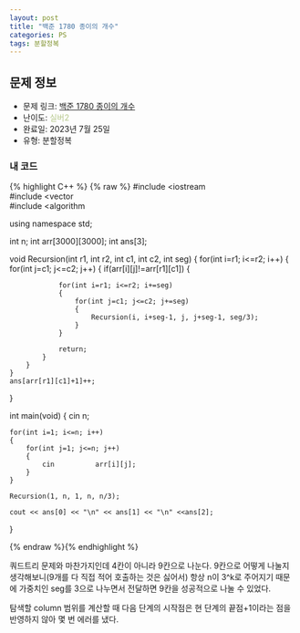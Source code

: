 ```yaml
---
layout: post
title: "백준 1780 종이의 개수"
categories: PS
tags: 분할정복
---
```


## 문제 정보
- 문제 링크: [백준 1780 종이의 개수](https://www.acmicpc.net/problem/1780)
- 난이도: <span style="color:#B5C78A">실버2</span>
- 완료일: 2023년 7월 25일
- 유형: 분할정복

### 내 코드

{% highlight C++ %} {% raw %}
#include <iostream	
#include <vector	
#include <algorithm	

using namespace std;

int n; 
int arr[3000][3000];
int ans[3];

void Recursion(int r1, int r2, int c1, int c2, int seg)
{
	for(int i=r1; i<=r2; i++)
	{
		for(int j=c1; j<=c2; j++)
		{
			if(arr[i][j]!=arr[r1][c1])
			{
				
				for(int i=r1; i<=r2; i+=seg)
				{
					for(int j=c1; j<=c2; j+=seg)
					{
						Recursion(i, i+seg-1, j, j+seg-1, seg/3);
					}
				}
				
				return;
			}
		}
	}
	ans[arr[r1][c1]+1]++;
}

int main(void)
{
	cin 		 n;
	
	for(int i=1; i<=n; i++)
	{
		for(int j=1; j<=n; j++)
		{
			cin 		 arr[i][j];
		}
	}
	
	Recursion(1, n, 1, n, n/3);
	
	cout << ans[0] << "\n" << ans[1] << "\n" <<ans[2];
}

{% endraw %}{% endhighlight %}

쿼드트리 문제와 마찬가지인데 4칸이 아니라 9칸으로 나눈다. 9칸으로 어떻게 나눌지 생각해보니(9개를 다 직접 적어 호출하는 것은 싫어서) 항상 n이 3^k로 주어지기 때문에 가중치인 seg를 3으로 나누면서 전달하면 9칸을 성공적으로 나눌 수 있었다. 

탐색할 column 범위를 계산할 때 다음 단계의 시작점은 현 단계의 끝점+1이라는 점을 반영하지 않아 몇 번 에러를 냈다.
